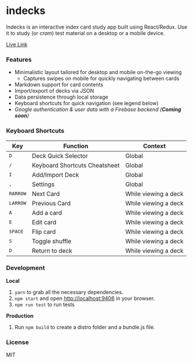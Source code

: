 # indecks
Indecks is an interactive index card study app built using React/Redux. Use it to study (or _cram_) test material on a desktop or a mobile device.

[Live Link](https://danyim.github.io/indecks/)

### Features
- Minimalistic layout tailored for desktop and mobile on-the-go viewing
  - Captures swipes on mobile for quickly navigating between cards
- Markdown support for card contents
- Import/export of decks via JSON
- Data persistence through local storage
- Keyboard shortcuts for quick navigation (see legend below)
- _Google authentication & user data with a Firebase backend (**Coming soon**)_

### Keyboard Shortcuts
| Key | Function | Context |
| --- | -------- | ------- |
| <kbd>D</kbd> | Deck Quick Selector | Global |
| <kbd>/</kbd> | Keyboard Shortcuts Cheatsheet | Global |
| <kbd>I</kbd> | Add/Import Deck | Global |
| <kbd>,</kbd> | Settings | Global |
| <kbd>RARROW</kbd> | Next Card | While viewing a deck |
| <kbd>LARROW</kbd> | Previous Card | While viewing a deck |
| <kbd>A</kbd> | Add a card | While viewing a deck |
| <kbd>E</kbd> | Edit card | While viewing a deck |
| <kbd>SPACE</kbd> | Flip card | While viewing a deck |
| <kbd>S</kbd> | Toggle shuffle | While viewing a deck |
| <kbd>D</kbd> | Return to deck | While viewing a deck |

### Development
**Local**

1. `yarn` to grab all the necessary dependencies.
2. `npm start` and open [http://localhost:9406](http://localhost:9406) in your browser.
3. `npm run test` to run tests

**Production**

1. Run `npm build` to create a distro folder and a bundle.js file.

### License
  MIT
